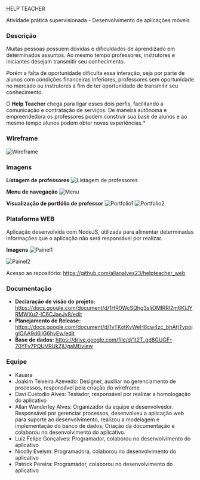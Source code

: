 HELP TEACHER

Atividade prática supervisionada - Desenvolvimento de aplicações móveis

### Descrição

Muitas pessoas possuem dúvidas e dificuldades de aprendizado em determinados assuntos. Ao mesmo tempo professores, instrutores e iniciantes desejam transmitir seu conhecimento.

Porém a falta de oportunidade dificulta essa interação, seja por parte de alunos com condições financeiras inferiores, professores sem oportunidade no mercado ou instrutores a fim de ter oportunidade de transmitir seu conhecimento.

O **Help Teacher** chega para ligar esses dois perfis, facilitando a comunicação e contratação de serviços. De maneira autônoma e empreendedora os professores podem construir sua base de alunos e ao mesmo tempo alunos podem obter novas experiências.*
### Wireframe
![Wireframe](https://i.imgur.com/a4lkEis.png)

### Imagens
**Listagem de professores**
![Listagem de professores](https://i.imgur.com/TkABFiJ.png)

**Menu de navegação**
![Menu](https://i.imgur.com/haTbKWM.png)

**Visualização de portfólio de professor**
![Portfolio1](https://i.imgur.com/1B17OMZ.png)
![Portfolio2](https://i.imgur.com/9UBoD30.png)

### Plataforma WEB
Aplicação desenvolvida com NodeJS, utilizada para alimentar determinadas informações que o aplicação não será responsável por realizar.

**Imagens**
![Painel1](https://i.imgur.com/46RubXg.png)

![Painel2](https://i.imgur.com/rBJwRrg.png)

Acesso ao repositório: https://github.com/allanalves23/helpteacher_web

### Documentação

 - **Declaração de visão do projeto:** https://docs.google.com/document/d/1HR0WcSQhg3sIjOMlRRl2m6KIJYRMWXu2-lC6CJaeJv8/edit
 - **Planejamento de Release:** https://docs.google.com/document/d/1vTKotKvWeH6cw4zc_bhAfjTvpojglOAA9d6jlG6hvEw/edit
 - **Base de dados:** https://drive.google.com/file/d/1t2T_gd8GUGF-70YFv7PQUVRUkZjUgaMf/view

### Equipe

 - Kauara 
 - Joakim Teixeira Azevedo: Designer,  auxiliar no gerenciamento de processos, responsável pela criação do wireframe
 - Davi Custodio Alves: Testador, responsável por realizar a homologação do aplicativo
 - Allan Wanderley Alves: Organizador da equipe e desenvolvedor. Responsável por gerenciar processos, desenvolveu a aplicação web para suporte ao desenvolvimento, realizou a modelagem e implementação do banco de dados, Criação da documentação e colaborou no desenvolvimento do aplicativo.
 - Luiz Felipe Gonçalves: Programador, colaborou no desenvolvimento do aplicativo
 - Nicolly Evelym: Programadora, colaborou no desenvolvimento do aplicativo
 - Patrick Pereira: Programador, colaborou no desenvolvimento do aplicativo
